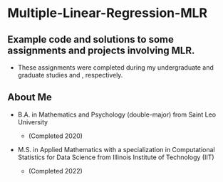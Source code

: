 # Multiple-Linear-Regression-MLR

## Example code and solutions to some assignments and projects involving MLR. 

- These assignments were completed during my undergraduate and graduate studies  and , respectively.

## About Me

- B.A. in Mathematics and Psychology (double-major) from Saint Leo University 
  + (Completed 2020)

- M.S. in Applied Mathematics with a specialization in Computational Statistics for Data Science from Illinois Institute of Technology (IIT) 
  + (Completed 2022)

